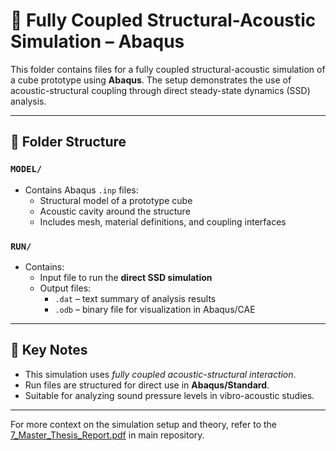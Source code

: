 # 📁 Fully Coupled Structural-Acoustic Simulation – Abaqus

This folder contains files for a fully coupled structural-acoustic simulation of a cube prototype using **Abaqus**. The setup demonstrates the use of acoustic-structural coupling through direct steady-state dynamics (SSD) analysis.

---

## 📂 Folder Structure

### `MODEL/`
- Contains Abaqus `.inp` files:
  - Structural model of a prototype cube
  - Acoustic cavity around the structure
  - Includes mesh, material definitions, and coupling interfaces

### `RUN/`
- Contains:
  - Input file to run the **direct SSD simulation**
  - Output files: 
    - `.dat` – text summary of analysis results  
    - `.odb` – binary file for visualization in Abaqus/CAE
---

## 📌 Key Notes
- This simulation uses *fully coupled acoustic-structural interaction*.
- Run files are structured for direct use in **Abaqus/Standard**.
- Suitable for analyzing sound pressure levels in vibro-acoustic studies.

---

For more context on the simulation setup and theory, refer to the [7_Master_Thesis_Report.pdf](../7_Master_Thesis_Report.pdf) in main repository.
